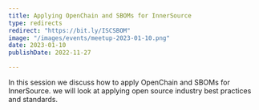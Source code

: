 ```yaml
---
title: Applying OpenChain and SBOMs for InnerSource
type: redirects
redirect: "https://bit.ly/ISCSBOM"
image: "/images/events/meetup-2023-01-10.png"
date: 2023-01-10
publishDate: 2022-11-27

---
```


In this session we discuss how to apply OpenChain and  SBOMs for InnerSource. we will look at applying open source industry best practices and standards.